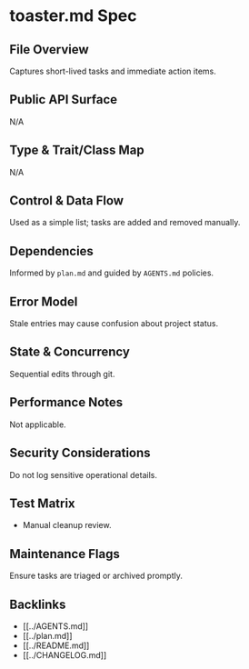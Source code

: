 # toaster.md Spec

## File Overview
Captures short-lived tasks and immediate action items.

## Public API Surface
N/A

## Type & Trait/Class Map
N/A

## Control & Data Flow
Used as a simple list; tasks are added and removed manually.

## Dependencies
Informed by `plan.md` and guided by `AGENTS.md` policies.

## Error Model
Stale entries may cause confusion about project status.

## State & Concurrency
Sequential edits through git.

## Performance Notes
Not applicable.

## Security Considerations
Do not log sensitive operational details.

## Test Matrix
- Manual cleanup review.

## Maintenance Flags
Ensure tasks are triaged or archived promptly.

## Backlinks
- [[../AGENTS.md]]
- [[../plan.md]]
- [[../README.md]]
- [[../CHANGELOG.md]]
